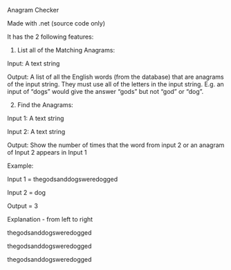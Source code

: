 Anagram Checker



Made with .net (source code only)


It has the 2 following features:

1. List all of the Matching Anagrams:

Input: A text string

Output: A list of all the English words (from the database) that are anagrams of the input string. They must use all of the letters in the input string. E.g. an input of “dogs” would give the answer “gods” but not “god” or “dog”.




2. Find the Anagrams:

Input 1: A text string

Input 2: A text string

Output: Show the number of times that the word from input 2 or an anagram of Input 2 appears in Input 1

Example:

Input 1 = thegodsanddogsweredogged

Input 2 = dog

Output = 3

Explanation - from left to right

thegodsanddogsweredogged

thegodsanddogsweredogged

thegodsanddogsweredogged
